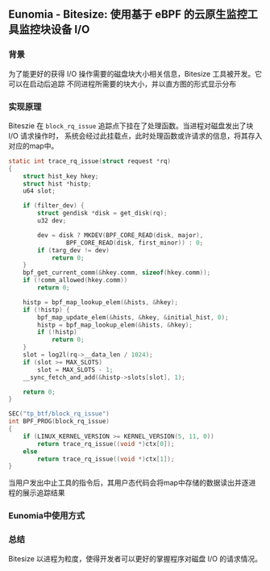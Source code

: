 ## Eunomia - Bitesize: 使用基于 eBPF 的云原生监控工具监控块设备 I/O

### 背景

为了能更好的获得 I/O 操作需要的磁盘块大小相关信息，Bitesize 工具被开发。它可以在启动后追踪
不同进程所需要的块大小，并以直方图的形式显示分布

### 实现原理

Biteszie 在 `block_rq_issue` 追踪点下挂在了处理函数。当进程对磁盘发出了块 I/O 请求操作时，
系统会经过此挂载点，此时处理函数或许请求的信息，将其存入对应的map中。
```c
static int trace_rq_issue(struct request *rq)
{
	struct hist_key hkey;
	struct hist *histp;
	u64 slot;

	if (filter_dev) {
		struct gendisk *disk = get_disk(rq);
		u32 dev;

		dev = disk ? MKDEV(BPF_CORE_READ(disk, major),
				BPF_CORE_READ(disk, first_minor)) : 0;
		if (targ_dev != dev)
			return 0;
	}
	bpf_get_current_comm(&hkey.comm, sizeof(hkey.comm));
	if (!comm_allowed(hkey.comm))
		return 0;

	histp = bpf_map_lookup_elem(&hists, &hkey);
	if (!histp) {
		bpf_map_update_elem(&hists, &hkey, &initial_hist, 0);
		histp = bpf_map_lookup_elem(&hists, &hkey);
		if (!histp)
			return 0;
	}
	slot = log2l(rq->__data_len / 1024);
	if (slot >= MAX_SLOTS)
		slot = MAX_SLOTS - 1;
	__sync_fetch_and_add(&histp->slots[slot], 1);

	return 0;
}

SEC("tp_btf/block_rq_issue")
int BPF_PROG(block_rq_issue)
{
	if (LINUX_KERNEL_VERSION >= KERNEL_VERSION(5, 11, 0))
		return trace_rq_issue((void *)ctx[0]);
	else
		return trace_rq_issue((void *)ctx[1]);
}
```

当用户发出中止工具的指令后，其用户态代码会将map中存储的数据读出并逐进程的展示追踪结果

### Eunomia中使用方式


### 总结
Bitesize 以进程为粒度，使得开发者可以更好的掌握程序对磁盘 I/O 的请求情况。